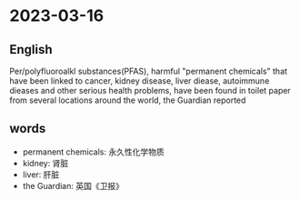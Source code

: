# 2023-03-16

## English
Per/polyfluoroalkl substances(PFAS),
harmful "permanent chemicals" that have
been linked to cancer, kidney disease, liver
diease, autoimmune dieases and other
serious health problems, have been found 
in toilet paper from several locations
around the world, the Guardian reported

## words
* permanent chemicals: 永久性化学物质
* kidney: 肾脏
* liver: 肝脏
* the Guardian: 英国《卫报》
